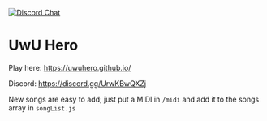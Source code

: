 [![Discord Chat](https://img.shields.io/discord/631676095661342752.svg)](https://discord.gg/UrwKBwQXZj)
# UwU Hero
Play here: https://uwuhero.github.io/

Discord: https://discord.gg/UrwKBwQXZj

New songs are easy to add; just put a MIDI in `/midi` and add it to the songs array in `songList.js`
